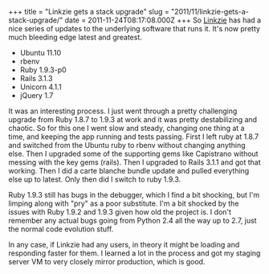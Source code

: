 +++
title = "Linkzie gets a stack upgrade"
slug = "2011/11/linkzie-gets-a-stack-upgrade/"
date = 2011-11-24T08:17:08.000Z
+++
So [Linkzie](https://linkzie.com) has had a nice series of updates to the underlying software that runs it.  It's now pretty much bleeding edge latest and greatest.

* Ubuntu 11.10
* rbenv
* Ruby 1.9.3-p0
* Rails 3.1.3
* Unicorn 4.1.1
* jQuery 1.7

It was an interesting process.  I just went through a pretty challenging upgrade from Ruby 1.8.7 to 1.9.3 at work and it was pretty destabilizing and chaotic.  So for this one I went slow and steady, changing one thing at a time, and keeping the app running and tests passing.  First I left ruby at 1.8.7 and switched from the Ubuntu ruby to rbenv without changing anything else.  Then I upgraded some of the supporting gems like Capistrano without messing with the key gems (rails).  Then I upgraded to Rails 3.1.1 and got that working.  Then I did a carte blanche bundle update and pulled everything else up to latest.  Only then did I switch to ruby 1.9.3.

Ruby 1.9.3 still has bugs in the debugger, which I find a bit shocking, but I'm limping along with "pry" as a poor substitute.  I'm a bit shocked by the issues with Ruby 1.9.2 and 1.9.3 given how old the project is.  I don't remember any actual bugs going from Python 2.4 all the way up to 2.7, just the normal code evolution stuff.

In any case, if Linkzie had any users, in theory it might be loading and responding faster for them.  I learned a lot in the process and got my staging server VM to very closely mirror production, which is good.